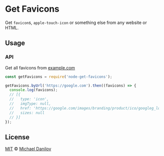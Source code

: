 # Get Favicons

Get `favicon`s, `apple-touch-icon` or something else from any website or HTML.

## Usage

### API

Get all favicons from [example.com](https://example.com)
```js
const getFavicons = require('node-get-favicons');

getFavicons.byUrl('https://google.com').then((favicons) => {
  console.log(favicons);
  // [{
  //   type: 'icon',
  //   imgType: null,
  //   href: 'https://google.com/images/branding/product/ico/googleg_lodp.ico',
  //   sizes: null
  // }]
});
```

## License

[MIT](https://github.com/MichaelDanilov/node-get-favicons/blob/master/license) © [Michael Danilov](https://danilov.me)
